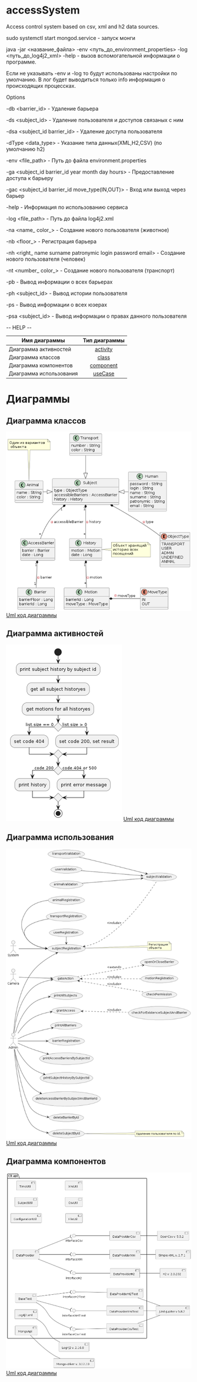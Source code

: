 # accessSystem
Access control system based on csv, xml and h2 data sources.

sudo systemctl start mongod.service - запуск монги

java -jar <название_файла> -env <путь_до_environment_properties> -log <путь_до_log4j2_xml> -help - вызов вспомогательной информации о программе.

Если не указывать -env и -log то будут использованы настройки по умолчанию. В лог будет выводиться только info информация о происходящих процессках.

Options

-db <barrier_id> -                                             Удаление барьера
   
-ds <subject_id> -                                             Удаление пользователя и доступов связаных с ним
   
-dsa <subject_id barrier_id> -                                 Удаление доступа пользователя
   
-dType <data_type> -                                           Указание типа данных(XML,H2,CSV) (по умолчанию h2)
  
-env <file_path> -                                             Путь до файла environment.properties
  
-ga <subject_id barrier_id year month day hours> -             Предоставление доступа к барьеру
   
-gac <subject_id barrier_id move_type(IN,OUT)> -               Вход или выход через барьер
  
-help -                                                        Информация по использованию сервиса
   
-log <file_path> -                                             Путь до файла log4j2.xml
   
-na <name_ color_> -                                           Создание нового пользователя (животное)
   
-nb <floor_> -                                                 Регистрация барьера
   
-nh <right_ name surname patronymic login password email> -    Создание нового пользователя (человек)
   
-nt <number_ color_> -                                         Создание нового пользователя (транспорт)
   
-pb -                                                          Вывод информации о всех барьерах
   
-ph <subject_id> -                                             Вывод истории пользователя
   
-ps -                                                          Вывод информации о всех юзерах
   
-psa <subject_id> -                                            Вывод информации о правах данного пользователя

-- HELP --

| Имя диаграммы           |      Тип диаграммы      |
|-------------------------|:-----------------------:|
| Диаграмма активностей   |  [activity](#activity)  |
| Диаграмма классов       |     [class](#class)     |
| Диаграмма компонентов   | [component](#component) |
| Диаграмма использования |   [useCase](#useCase)   |

# Диаграммы
## Диаграмма классов
<a name="class">![Image alt](https://github.com/jenjd228/accessSystem/raw/master/documentation/class.png)</a>
[Uml код диаграммы](../master/documentation/class.puml)

## Диаграмма активностей
<a name="activity">![Image alt](https://github.com/jenjd228/accessSystem/raw/master/documentation/activity.png)</a>
[Uml код диаграммы](../master/documentation/activity.puml)

## Диаграмма использования
<a name="useCase">![Image alt](https://github.com/jenjd228/accessSystem/raw/master/documentation/useCase.png)</a>
[Uml код диаграммы](../master/documentation/useCase.puml)

## Диаграмма компонентов
<a name="component">![Image alt](https://github.com/jenjd228/accessSystem/raw/master/documentation/component.png)</a>
[Uml код диаграммы](../master/documentation/component.puml)